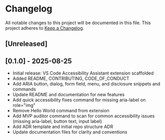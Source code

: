 # Changelog

All notable changes to this project will be documented in this file.
This project adheres to [Keep a Changelog](https://keepachangelog.com/en/1.0.0/).

## [Unreleased]

## [0.1.0] - 2025-08-25

- Initial release: VS Code Accessibility Assistant extension scaffolded
- Added README, CONTRIBUTING, CODE_OF_CONDUCT
- Add ARIA button, dialog, form field, menu, and disclosure snippets and commands
- Update README and documentation for new features
- Add quick accessibility fixes command for missing aria-label on role="img"
- Remove Hello World command from extension
- Add MVP auditor command to scan for common accessibility issues (missing aria-label, button text, input label)
- Add ADR template and initial repo structure ADR
- Update documentation files for clarity and conventions
